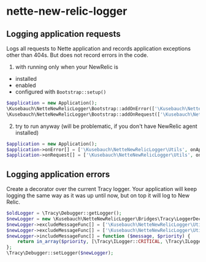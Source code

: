 # nette-new-relic-logger

## Logging application requests
Logs all requests to Nette application and records application exceptions other than 404s. But does not record errors in the code. 

1) with running only when your NewRelic is 
 - installed
 - enabled
 - configured with `Bootstrap::setup()`
```php
$application = new Application();
\Kusebauch\NetteNewRelicLogger\Bootstrap::addOnError(['\Kusebauch\NetteNewRelicLogger\Utils', onAppError], $application);
\Kusebauch\NetteNewRelicLogger\Bootstrap::addOnRequest(['\Kusebauch\NetteNewRelicLogger\Utils', onAppRequest], $application);
```

2) try to run anyway (will be problematic, if you don't have NewRelic agent installed)
```php
$application = new Application();
$application->onError[] = ['\Kusebauch\NetteNewRelicLogger\Utils', onAppError];
$application->onRequest[] = ['\Kusebauch\NetteNewRelicLogger\Utils', onAppRequest];
```

## Logging application errors
Create a decorator over the current Tracy logger. Your application will keep logging the same way as it was up until now, but on top it will log to New Relic.

```php
$oldLogger = \Tracy\Debugger::getLogger();
$newLogger = new \Kusebauch\NetteNewRelicLogger\Bridges\Tracy\LoggerDecorator($oldLogger);
$newLogger->excludeMessageFunc[] = ['\Kusebauch\NetteNewRelicLogger\Utils', 'noticeLoggerFilter'];
$newLogger->excludeMessageFunc[] = ['\Kusebauch\NetteNewRelicLogger\Utils', 'strictLoggerFilter'];
$newLogger->includeMessageFunc[] = function ($message, $priority) { 
    return in_array($priority, [\Tracy\ILogger::CRITICAL, \Tracy\ILogger::ERROR, \Tracy\ILogger::EXCEPTION]);
};
\Tracy\Debugger::setLogger($newLogger);
```